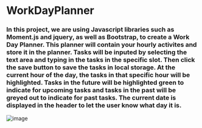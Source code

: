 # WorkDayPlanner

### In this project, we are using Javascript libraries such as Moment.js and jquery, as well as Bootstrap, to create a Work Day Planner. This planner will contain your hourly activites and store it in the planner. Tasks will be inputed by selecting the text area and typing in the tasks in the specific slot. Then click the save button to save the tasks in local storage. At the current hour of the day, the tasks in that specific hour will be highlighted. Tasks in the future will be highlighted green to indicate for upcoming tasks and tasks in the past will be greyed out to indicate for past tasks. The current date is displayed in the header to let the user know what day it is. 

![image](https://user-images.githubusercontent.com/81788122/119413785-5ae89e80-bcbc-11eb-8a94-83f98bdc4d9f.png)
